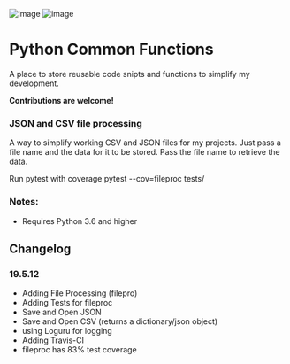 ![image](https://travis-ci.org/devsetgo/python_common_functions.svg "Build Status")
![image](https://img.shields.io/badge/calver-YYYY.MM.DD-22bfda.svg "CalVer")

# Python Common Functions
A place to store reusable code snipts and functions to simplify my development.

**Contributions are welcome!**

### JSON and CSV file processing
A way to simplify working CSV and JSON files for my projects. Just pass a file name and the data for it to be stored. Pass the file name to retrieve the data.

Run pytest with coverage
pytest --cov=fileproc tests/


### Notes:
- Requires Python 3.6 and higher


## Changelog
### 19.5.12
- Adding File Processing (filepro)
- Adding Tests for fileproc
- Save and Open JSON
- Save and Open CSV (returns a dictionary/json object)
- using Loguru for logging
- Adding Travis-CI
- fileproc has 83% test coverage